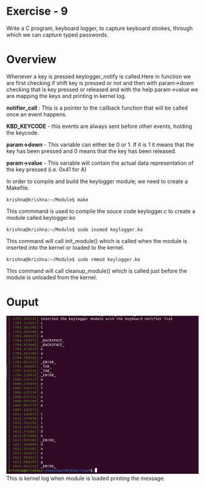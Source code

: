 # Exercise - 9
Write a C program, keyboard logger, to capture keyboard strokes, through which we can capture typed passwords.
# Overview
Whenever a key is pressed keylogger_notify is called.Here in function we are first checking if shift key is pressed or not and then with param->down checking that is key pressed or released and with the help param->value we are mapping the keys and printing in kernel log.

**notifier_call** : This is a pointer to the callback function that will be called once an event happens.

**KBD_KEYCODE** - this events are always sent before other events, holding the keycode.

**param->down** - This variable can either be 0 or 1. If it is 1 it means that the key has been pressed and 0 means that the key has been released.

**param->value** - This variable will contain the actual data representation of the key pressed (i.e. 0x41 for A)

In order to compile and build the keylogger module; we need to create a Makefile.
```
krishna@krishna:~/Module$ make
```
This commmand is used to compile the souce code keylogger.c to create a module called keylogger.ko
```
krishna@krishna:~/Module$ sudo insmod keylogger.ko
```
This command will call init_module() which is called when the module is inserted into the kernel or loaded to the kernel.
```
krishna@krishna:~/Module$ sudo rmmod keylogger.ko
```
This command will call cleanup_module() which is called just before the module is unloaded from the kernel.
# Ouput
![Screenshot](output.JPG)
This is kernel log when module is loaded printing the message.